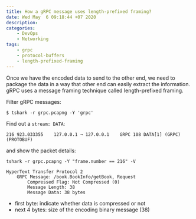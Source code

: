 ```yaml
---
title: How a gRPC message uses length-prefixed framing?
date: Wed May  6 09:18:44 +07 2020
description:
categories:
    - DevOps
    - Networking
tags:
    - grpc
    - protocol-buffers
    - length-prefixed-framing
---
```

Once we have the encoded data to send to the other end, we need to package the data in a way that other end can easily extract the information. gRPC uses a message framing technique called length-prefixed framing.

Filter gRPC messages:

```
$ tshark -r grpc.pcapng -Y 'grpc'
```

Find out a `stream: DATA`:

```
216 923.033355    127.0.0.1 → 127.0.0.1    GRPC 108 DATA[1] (GRPC) (PROTOBUF)
```

and show the packet details:

```
tshark -r grpc.pcapng -Y "frame.number == 216" -V
```

```
HyperText Transfer Protocol 2
    GRPC Message: /book.BookInfo/getBook, Request
        Compressed Flag: Not Compressed (0)
        Message Length: 38
        Message Data: 38 bytes
```

- first byte: indicate whether data is compressed or not
- next 4 bytes: size of the encoding binary message (38)
